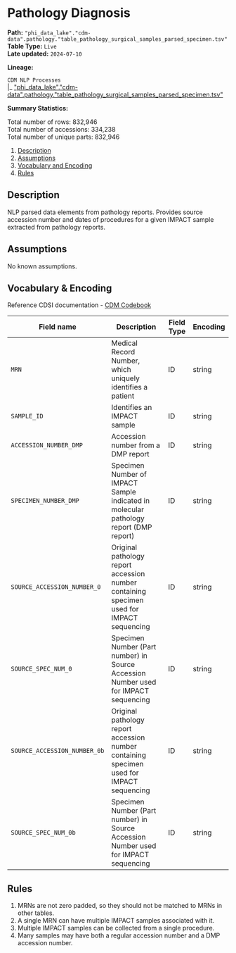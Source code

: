 # Pathology Diagnosis

<b>Path:</b> `"phi_data_lake"."cdm-data".pathology."table_pathology_surgical_samples_parsed_specimen.tsv"` <br/>
<b>Table Type:</b> `Live` <br/>
<b>Late updated:</b> `2024-07-10` <br/>

<b>Lineage:</b> 

`CDM NLP Processes` <br/>
|_ ["phi_data_lake"."cdm-data".pathology."table_pathology_surgical_samples_parsed_specimen.tsv"](https://tlvidreamcord1:9047/new_query?context=%22phi_data_lake%22&queryPath=%5B%22phi_data_lake%22%2C%22cdm-data%22%2C%22pathology%22%2C%22table_pathology_surgical_samples_parsed_specimen.tsv%22%5D) <br/>

<b>Summary Statistics:</b>

Total number of rows: 832,946 <br/>
Total number of accessions: 334,238 <br/>
Total number of unique parts: 832,946 <br/>


1. [Description](#description)
2. [Assumptions](#assumptions)
3. [Vocabulary and Encoding](#vocabulary)
3. [Rules](#rules)


## Description <a name="description"></a>

NLP parsed data elements from pathology reports. Provides source accession number and dates of procedures for a given IMPACT sample extracted from pathology reports.

## Assumptions <a name="assumptions"></a>

No known assumptions.


## Vocabulary & Encoding <a name="vocabulary"></a>

Reference CDSI documentation - [CDM Codebook](https://docs.google.com/spreadsheets/d/1po0GdSwqmmXibz4e-7YvTPUbXpi0WYv3c2ImdHXxyuc/edit#gid=187767892)

| **Field name** | **Description** | **Field Type** | **Encoding** |
|---|---|---|---|
| `MRN` | Medical Record Number, which uniquely identifies a patient  | ID | string |
| `SAMPLE_ID` | Identifies an IMPACT sample  | ID | string |
| `ACCESSION_NUMBER_DMP` |  Accession number from a DMP report | ID | string |
| `SPECIMEN_NUMBER_DMP` | Specimen Number of IMPACT Sample indicated in molecular pathology report (DMP report)  | ID | string |
| `SOURCE_ACCESSION_NUMBER_0` | Original pathology report accession number containing specimen used for IMPACT sequencing  | ID | string |
| `SOURCE_SPEC_NUM_0` | Specimen Number (Part number) in Source Accession Number used for IMPACT sequencing    | ID | string |
| `SOURCE_ACCESSION_NUMBER_0b` | Original pathology report accession number containing specimen used for IMPACT sequencing   | ID | string |
| `SOURCE_SPEC_NUM_0b` | Specimen Number (Part number) in Source Accession Number used for IMPACT sequencing | ID | string |



## Rules <a name="rules"></a>

1. MRNs are not zero padded, so they should not be matched to MRNs in other tables.
2. A single MRN can have multiple IMPACT samples associated with it.
3. Multiple IMPACT samples can be collected from a single procedure.
4. Many samples may have both a regular accession number and a DMP accession number.



